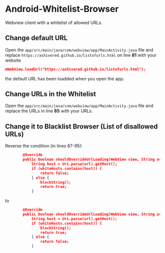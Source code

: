 # Android-Whitelist-Browser
Webview client with a whitelist of allowed URLs.

## Change default URL 
Open the ```app/src/main/java/com/webview/app/MainActivity.java``` file and replace `https://ashivered.github.io/listofurls.html` on line **81** with your website
```json
mWebView.loadUrl("https://ashivered.github.io/listofurls.html");
```


the default URL has been loadded when you open the app.

## Change URLs in the Whitelist
Open the ```app/src/main/java/com/webview/app/MainActivity.java``` file and replace the URLs in line **85** with your URLs.

## Change it to Blacklist Browser (List of disallowed URLs)
Reverse the condition (in lines 87-95):
```json
        @Override
        public boolean shouldOverrideUrlLoading(WebView view, String url) {
            String host = Uri.parse(url).getHost();
            if (whiteHosts.contains(host)) {
                return false;
            } else {
                blockString();
                return true;
            }
```
to

```json
        @Override
        public boolean shouldOverrideUrlLoading(WebView view, String url) {
            String host = Uri.parse(url).getHost();
            if (whiteHosts.contains(host)) {
                blockString();
                return true;
            } else {
                return false;
            }
```
